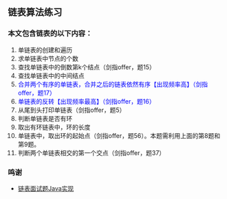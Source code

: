 ## 链表算法练习

### 本文包含链表的以下内容：
1. 单链表的创建和遍历
2. 求单链表中节点的个数
3. 查找单链表中的倒数第k个结点（剑指offer，题15）
4. 查找单链表中的中间结点
5. <span style='color:#0000ff'>合并两个有序的单链表<span>，合并之后的链表依然有序【出现频率高】（剑指offer，题17）
6. <span style='color:#0000ff'>单链表的反转<span>【出现频率最高】（剑指offer，题16）
7. 从尾到头打印单链表（剑指offer，题5）
8. 判断单链表是否有环
9. 取出有环链表中，环的长度
10. 单链表中，取出环的起始点（剑指offer，题56）。本题需利用上面的第8题和第9题。
11. 判断两个单链表相交的第一个交点（剑指offer，题37）

### 鸣谢
- [链表面试题Java实现](https://www.cnblogs.com/smyhvae/p/4782595.html)

